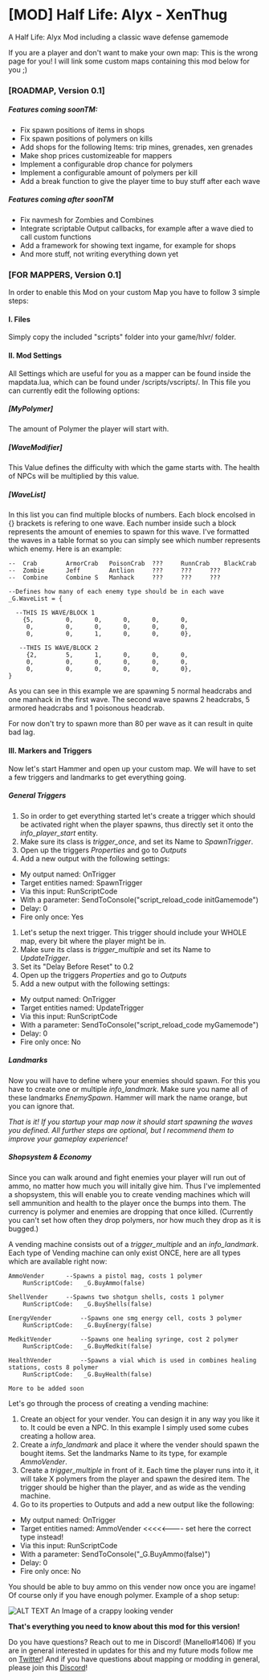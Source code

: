 # [MOD] Half Life: Alyx - XenThug
A Half Life: Alyx Mod including a classic wave defense gamemode



If you are a player and don't want to make your own map: This is the wrong page for you! I will link some custom maps containing this mod below for you ;)

### [ROADMAP, Version 0.1]

##### Features coming soonTM:
- Fix spawn positions of items in shops
- Fix spawn positions of polymers on kills
- Add shops for the following Items: trip mines, grenades, xen grenades
- Make shop prices customizeable for mappers
- Implement a configurable drop chance for polymers
- Implement a configurable amount of polymers per kill
- Add a break function to give the player time to buy stuff after each wave

##### Features coming after soonTM
- Fix navmesh for Zombies and Combines
- Integrate scriptable Output callbacks, for example after a wave died to call custom functions
- Add a framework for showing text ingame, for example for shops
- And more stuff, not writing everything down yet

### [FOR MAPPERS, Version 0.1]
In order to enable this Mod on your custom Map you have to follow 3 simple steps:

#### I. **Files**
Simply copy the included "scripts" folder into your game/hlvr/ folder.

#### II. **Mod Settings**
All Settings which are useful for you as a mapper can be found inside the mapdata.lua, which can be found 
under /scripts/vscripts/. In This file you can currently edit the following options:

##### **[MyPolymer]** 
The amount of Polymer the player will start with.

##### **[WaveModifier]** 
This Value defines the difficulty with which the game starts with. The health of NPCs will be multiplied by this value.

##### **[WaveList]** 
In this list you can find multiple blocks of numbers. Each block encolsed in {} brackets is refering to one wave. Each number inside such a block represents the amount of enemies to spawn for this wave. I've formatted the waves in a table format so you can simply see which number represents which enemy. Here is an example:

```
-- 	Crab		ArmorCrab	PoisonCrab	???		RunnCrab	BlackCrab
--	Zombie		Jeff		Antlion		???		???		???
--	Combine		Combine S	Manhack		???		???		???

--Defines how many of each enemy type should be in each wave
_G.WaveList = {
	
  --THIS IS WAVE/BLOCK 1
	{5, 		0, 		0, 		0, 		0, 		0,
	 0, 		0, 		0, 		0, 		0, 		0,
	 0, 		0, 		1, 		0, 		0, 		0},
	 
   --THIS IS WAVE/BLOCK 2
	 {2, 		5,		1,		0, 		0, 		0,
	 0, 		0, 		0, 		0, 		0, 		0,
	 0, 		0, 		0, 		0, 		0, 		0},
}
```
As you can see in this example we are spawning 5 normal headcrabs and one manhack in the first wave.
The second wave spawns 2 headcrabs, 5 armored headcrabs and 1 poisonous headcrab.

For now don't try to spawn more than 80 per wave as it can result in quite bad lag.

#### III. **Markers and Triggers**
Now let's start Hammer and open up your custom map. We will have to set a few triggers and landmarks to get everything going.

##### General Triggers
1. So in order to get everything started let's create a trigger which should be activated right when the player spawns, thus directly set it onto the *info_player_start* entity.
2. Make sure its class is *trigger_once*, and set its Name to *SpawnTrigger*.
3. Open up the triggers *Properties* and go to *Outputs*
4. Add a new output with the following settings:
  - My output named:        OnTrigger
  - Target entities named:  SpawnTrigger
  - Via this input:         RunScriptCode
  - With a parameter:       SendToConsole("script_reload_code initGamemode")
  - Delay:                  0
  - Fire only once:         Yes

1. Let's setup the next trigger. This trigger should include your WHOLE map, every bit where the player might be in.
2. Make sure its class is *trigger_multiple* and set its Name to *UpdateTrigger*.
3. Set its "Delay Before Reset" to 0.2
4. Open up the triggers *Properties* and go to *Outputs*
5. Add a new output with the following settings:
  - My output named:        OnTrigger
  - Target entities named:  UpdateTrigger
  - Via this input:         RunScriptCode
  - With a parameter:       SendToConsole("script_reload_code myGamemode")
  - Delay:                  0
  - Fire only once:         No
  
##### Landmarks
Now you will have to define where your enemies should spawn. For this you have to create one or multiple *info_landmark*. Make sure you name all of these landmarks *EnemySpawn*. Hammer will mark the name orange, but you can ignore that.

*That is it! If you startup your map now it should start spawning the waves you defined. All further steps are optional, but I recommend them to improve your gameplay experience!*

##### Shopsystem & Economy
Since you can walk around and fight enemies your player will run out of ammo, no matter how much you will initally give him. Thus I've implemented a shopsystem, this will enable you to create vending machines which will sell ammunition and health to the player once the bumps into them. The currency is polymer and enemies are dropping that once killed. (Currently you can't set how often they drop polymers, nor how much they drop as it is bugged.)

A vending machine consists out of a *trigger_multiple* and an *info_landmark*. Each type of Vending machine can only exist ONCE, here are all types which are available right now:

```
AmmoVender		--Spawns a pistol mag, costs 1 polymer
	RunScriptCode:	 _G.BuyAmmo(false)
	
ShellVender		--Spawns two shotgun shells, costs 1 polymer
	RunScriptCode:	 _G.BuyShells(false)	
	
EnergyVender		--Spawns one smg energy cell, costs 3 polymer
	RunScriptCode:	 _G.BuyEnergy(false)
	
MedkitVender		--Spawns one healing syringe, cost 2 polymer
	RunScriptCode:	 _G.BuyMedkit(false)
	
HealthVender		--Spawns a vial which is used in combines healing stations, costs 8 polymer
	RunScriptCode:	 _G.BuyHealth(false)
	
More to be added soon
```

Let's go through the process of creating a vending machine:

1. Create an object for your vender. You can design it in any way you like it to. It could be even a NPC. In this example I simply used some cubes creating a hollow area.
2. Create a *info_landmark* and place it where the vender should spawn the bought items. Set the landmarks Name to its type, for example *AmmoVender*.
3. Create a *trigger_multiple* in front of it. Each time the player runs into it, it will take X polymers from the player and spawn the desired item. The trigger should be higher than the player, and as wide as the vending machine.
4. Go to its properties to Outputs and add a new output like the following:
  - My output named:        OnTrigger
  - Target entities named:  AmmoVender		<<<<<---- set here the correct type instead!
  - Via this input:         RunScriptCode
  - With a parameter:       SendToConsole("_G.BuyAmmo(false)")
  - Delay:                  0
  - Fire only once:         No

You should be able to buy ammo on this vender now once you are ingame! Of course only if you have enough polymer. Example of a shop setup:

![ALT TEXT An Image of a crappy looking vender](http://cvreleague.eu/wp-content/uploads/2020/04/Unbenannt.png)

**That's everything you need to know about this mod for this version!**

Do you have questions? Reach out to me in Discord! (Manello#1406)
If you are in general interested in updates for this and my future mods follow me on [Twitter](https://twitter.com/manellomb/)!
And if you have questions about mapping or modding in general, please join this [Discord](https://discord.gg/Yt86zaG)!
